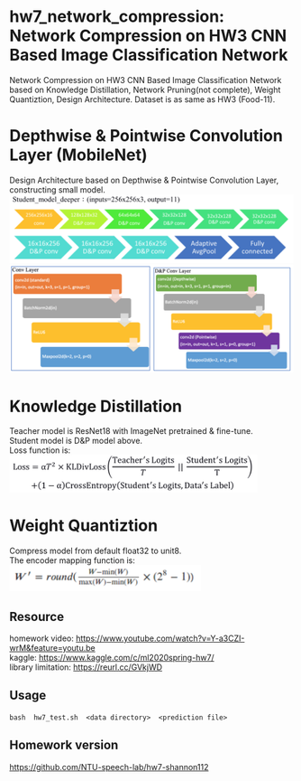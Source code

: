 # hw7_network_compression: Network Compression on HW3 CNN Based Image Classification Network

Network Compression on HW3 CNN Based Image Classification Network based on Knowledge Distillation, Network Pruning(not complete), Weight Quantiztion, Design Architecture. Dataset is as same as HW3 (Food-11).  

# Depthwise & Pointwise Convolution Layer (MobileNet)
Design Architecture based on Depthwise & Pointwise Convolution Layer, constructing small model.
<img src="https://raw.githubusercontent.com/shannon112/MareepLearning/master/hw7_network_compression_tohw3/img/Low_Rank_Approximation_Model1.png" width=640/>
<img src="https://raw.githubusercontent.com/shannon112/MareepLearning/master/hw7_network_compression_tohw3/img/Low_Rank_Approximation_Model2.png" width=640/>

# Knowledge Distillation
Teacher model is ResNet18 with ImageNet pretrained & fine-tune.  
Student model is D&P model above.  
Loss function is:  
<img src="https://raw.githubusercontent.com/shannon112/MareepLearning/master/hw7_network_compression_tohw3/img/Knowledge_Distillation_Loss.png" width=440/>

# Weight Quantiztion
Compress model from default float32 to unit8.  
The encoder mapping function is:  
<img src="https://raw.githubusercontent.com/shannon112/MareepLearning/master/hw7_network_compression_tohw3/img/Quantization.png" width=340/>

## Resource
homework video: https://www.youtube.com/watch?v=Y-a3CZI-wrM&feature=youtu.be  
kaggle: https://www.kaggle.com/c/ml2020spring-hw7/  
library limitation: https://reurl.cc/GVkjWD   

## Usage
```
bash  hw7_test.sh  <data directory>  <prediction file>
```

## Homework version
https://github.com/NTU-speech-lab/hw7-shannon112
